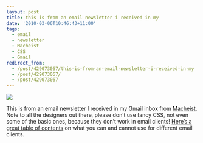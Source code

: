 ```yaml
---
layout: post
title: this is from an email newsletter i received in my
date: '2010-03-06T10:46:43+11:00'
tags:
  - email
  - newsletter
  - Macheist
  - CSS
  - Gmail
redirect_from:
  - /post/429073067/this-is-from-an-email-newsletter-i-received-in-my
  - /post/429073067/
  - /post/429073067
---
```


![](/img/posts/old/tumblr_kyu21vVFBR1qb7ot5o1_400.png)

This is from an email newsletter I received in my Gmail inbox from [Macheist](http://www.macheist.com/). Note to all the designers out there, please don’t use fancy CSS, not even some of the basic ones, because they don’t work in email clients! [Here’s a great table of contents](http://www.campaignmonitor.com/css/) on what you can and cannot use for different email clients.
